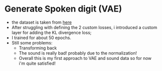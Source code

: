 # Generate Spoken digit (VAE)

- the dataset is taken from [here](https://www.kaggle.com/datasets/joserzapata/free-spoken-digit-dataset-fsdd)
- After struggling with defining the 2 custom losses, i introduced a custom layer for adding the KL divergence loss;
- I trained for about 50 epochs.
- Still some problems:
  - Transforming back
  - The sound is really bad! probably due to the normalization!
  - Overall this is my first approach to VAE and sound data so for now i'm quite satisfied!
